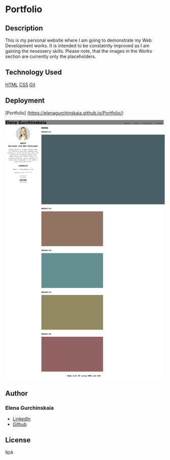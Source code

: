 # Portfolio

## Description

This is my personal website where I am going to demonstrate my Web Development works.
It is intended to be constatntly improved as I am gaining the nesessery skills.
Please note, that the images in the Works section are currently only the placeholders.

## Technology Used

[HTML](!--https://www.w3schools.com/html/html5_semantic_elements.asp--)
[CSS](!--https://developer.mozilla.org/en-US/docs/Web/CSS--)
[Git](!--https://git-scm.com--)

<!--https://www.w3schools.com/css/css_rwd_mediaqueries.asp-->

## Deployment

[Portfolio] (https://elenagurchinskaia.github.io/Portfolio/)

![alt text](/assets/images/portfolio.png)

## Author

### Elena Gurchinskaia

- [LinkedIn](https://www.linkedin.com/in/elena-gurchinskaia-4969ab104/)
- [Github](https://github.com/elenagurchinskaia/)

## License

N/A
